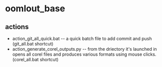 # oomlout_base
 
## actions

* action_git_all_quick.bat -- a quick batch file to add commit and push (git_all.bat shortcut)
* action_generate_corel_outputs.py -- from the driectory it's launched in opens all corel files and produces various formats using mouse clicks. (corel_all.bat shortcut)